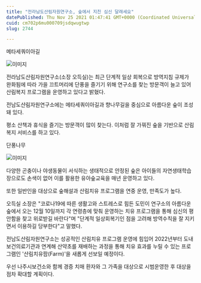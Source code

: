 ```yaml
---
title: "전라남도산림자원연구소, 숲에서 지친 심신 달래세요"
datePublished: Thu Nov 25 2021 01:47:41 GMT+0000 (Coordinated Universal Time)
cuid: cm702p6mu000709jsdqwugtwp
slug: 2744

---
```



메타세쿼이아길

![이미지](https://cdn.hashnode.com/res/hashnode/image/upload/v1739253615958/512d4da8-90f3-453d-b835-26b1fc64c587.jpeg)

전라남도산림자원연구소(소장 오득실)는 최근 단계적 일상 회복으로 방역지침 규제가 완화됨에 따라 가을 끄트머리에 단풍을 즐기기 위해 연구소를 찾는 방문객이 늘고 있어 산림복지 프로그램을 운영하고 있다고 밝혔다.

전남도산림자원연구소에는 메타세쿼이아길과 향나무길을 중심으로 아름다운 숲이 조성돼 있다.

평소 산책과 휴식을 즐기는 방문객이 많이 찾는다. 이처럼 잘 가꿔진 숲을 기반으로 산림복지 서비스를 하고 있다.

단풍나무

![이미지](https://cdn.hashnode.com/res/hashnode/image/upload/v1739253618781/f0f371be-5106-4b85-b7af-03c7baffe478.jpeg)

다양한 곤충이나 야생동물이 서식하는 생태적으로 안정된 숲은 아이들의 자연생태학습장으로도 손색이 없어 이를 활용한 유아숲교육을 매년 운영하고 있다.

또한 일반인을 대상으로 숲해설과 산림치유 프로그램을 연중 운영, 만족도가 높다.

오득실 소장은 "코로나19에 따른 생활고와 스트레스로 힘든 도민이 연구소의 아름다운 숲에서 오는 12월 10일까지 각 연령층에 맞춰 운영하는 치유 프로그램을 통해 심신의 평안함을 찾고 위로받길 바란다"며 "단계적 일상회복기인 점을 고려해 방역수칙을 잘 지키면서 이용하길 당부한다"고 말했다.

전남도산림자원연구소는 성공적인 산림치유 프로그램 운영에 힘입어 2022년부터 도내 보건의료기관과 연계해 산약초를 재배하는 과정을 통해 치유 효과를 누릴 수 있는 프로그램인 '산림치유팜(Farm)'을 새롭게 선보일 예정이다.

우선 나주시보건소와 함께 경증 치매 환자와 그 가족을 대상으로 시범운영한 후 대상을 점차 확대할 계획이다.